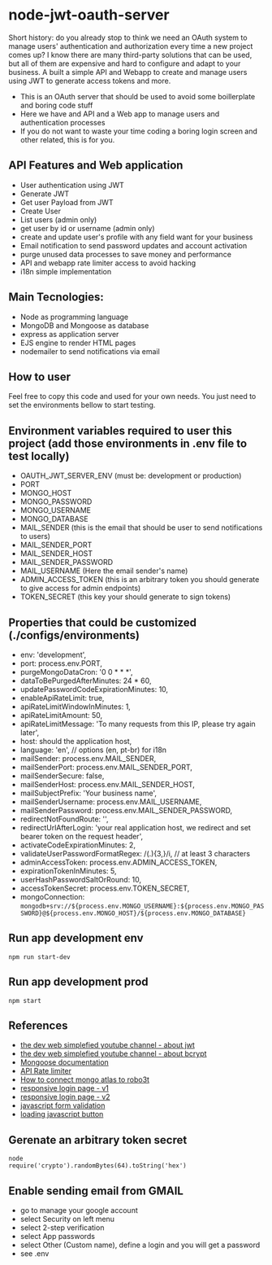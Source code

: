 # node-jwt-oauth-server
Short history: do you already stop to think we need an OAuth system to manage users' authentication and authorization every time a new project comes up? I know there are many third-party solutions that can be used, but all of them are expensive and hard to configure and adapt to your business. A built a simple API and Webapp to create and manage users using JWT to generate access tokens and more.

- This is an OAuth server that should be used to avoid some boillerplate and boring code stuff
- Here we have and API and a Web app to manage users and authentication processes
- If you do not want to waste your time coding a boring login screen and other related, this is for you.


## API Features and Web application
- User authentication using JWT
- Generate JWT
- Get user Payload from JWT
- Create User
- List users (admin only)
- get user by id or username (admin only)
- create and update user's profile with any field want for your business
- Email notification to send password updates and account activation
- purge unused data processes to save money and performance
- API and webapp rate limiter access to avoid hacking
- i18n simple implementation


## Main Tecnologies:
- Node as programming language
- MongoDB and Mongoose as database
- express as application server
- EJS engine to render HTML pages
- nodemailer to send notifications via email


## How to user
Feel free to copy this code and used for your own needs. You just need to set the environments bellow to start testing.


## Environment variables required to user this project (add those environments in .env file to test locally)
- OAUTH_JWT_SERVER_ENV    (must be: development or production)
- PORT
- MONGO_HOST
- MONGO_PASSWORD
- MONGO_USERNAME
- MONGO_DATABASE
- MAIL_SENDER             (this is the email that should be user to send notifications to users)
- MAIL_SENDER_PORT     
- MAIL_SENDER_HOST
- MAIL_SENDER_PASSWORD
- MAIL_USERNAME           (Here the email sender's name)
- ADMIN_ACCESS_TOKEN      (this is an arbitrary token you should generate to give access for admin endpoints)
- TOKEN_SECRET            (this key your should generate to sign tokens)


## Properties that could be customized (./configs/environments)
- env: 'development',
- port: process.env.PORT,
- purgeMongoDataCron: '0 0 * * *',
- dataToBePurgedAfterMinutes: 24 * 60,        
- updatePasswordCodeExpirationMinutes: 10,
- enableApiRateLimit: true,
- apiRateLimitWindowInMinutes: 1,
- apiRateLimitAmount: 50,
- apiRateLimitMessage: 'To many requests from this IP, please try again later',
- host: should the application host,
- language: 'en',                         // options (en, pt-br) for i18n
- mailSender: process.env.MAIL_SENDER,
- mailSenderPort: process.env.MAIL_SENDER_PORT,
- mailSenderSecure: false,
- mailSenderHost: process.env.MAIL_SENDER_HOST,
- mailSubjectPrefix: 'Your business name',
- mailSenderUsername: process.env.MAIL_USERNAME,
- mailSenderPassword: process.env.MAIL_SENDER_PASSWORD,
- redirectNotFoundRoute: '',
- redirectUrlAfterLogin: 'your real application host, we redirect and set bearer token on the request header',
- activateCodeExpirationMinutes: 2,
- validateUserPasswordFormatRegex: /(.){3,}/i, // at least 3 characters
- adminAccessToken: process.env.ADMIN_ACCESS_TOKEN,
- expirationTokenInMinutes: 5,
- userHashPasswordSaltOrRound: 10,
- accessTokenSecret: process.env.TOKEN_SECRET,    
- mongoConnection: `mongodb+srv://${process.env.MONGO_USERNAME}:${process.env.MONGO_PASSWORD}@${process.env.MONGO_HOST}/${process.env.MONGO_DATABASE}`


## Run app development env
```
npm run start-dev
```


## Run app development prod
```
npm start
```


## References
- [the dev web simplefied youtube channel - about jwt](https://www.youtube.com/watch?v=mbsmsi7l3r4&t=875s&ab_channel=WebDevSimplified)
- [the dev web simplefied youtube channel - about bcrypt](https://www.youtube.com/watch?v=-RCnNyD0L-s&t=329s&ab_channel=WebDevSimplified)
- [Mongoose documentation](https://mongoosejs.com/docs/api.html#)
- [API Rate limiter](https://www.npmjs.com/package/express-rate-limit)
- [How to connect mongo atlas to robo3t](https://studio3t.com/knowledge-base/articles/connect-to-mongodb-atlas/)
- [responsive login page - v1](https://github.com/hosseinnabi-ir/Responsive-Login-Form-using-Bootstrap-5)
- [responsive login page - v2](https://www.youtube.com/watch?v=mSAEGEAnyIY&ab_channel=OnlineTutorials)
- [javascript form validation](https://www.youtube.com/watch?v=In0nB0ABaUk&ab_channel=WebDevSimplified)
- [loading javascript button](https://www.youtube.com/watch?v=CssyhqEizuI&ab_channel=CodewithAniaKub%C3%B3w)


## Gerenate an arbitrary token secret
```
node
require('crypto').randomBytes(64).toString('hex')
```

## Enable sending email from GMAIL
- go to manage your google account
- select Security on left menu
- select 2-step verification
- select App passwords
- select Other (Custom name), define a login and you will get a password
- see .env 


